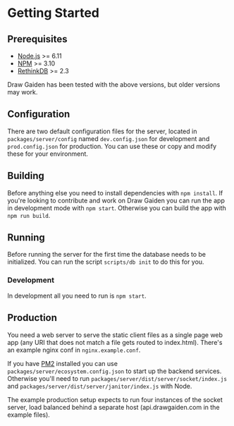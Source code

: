 # Getting Started

## Prerequisites

* [Node.js](https://nodejs.org/) >= 6.11
* [NPM](https://www.npmjs.com/) >= 3.10
* [RethinkDB](https://rethinkdb.com/) >= 2.3

Draw Gaiden has been tested with the above versions, but older versions may work.

## Configuration

There are two default configuration files for the server, located in `packages/server/config` named `dev.config.json` for development and `prod.config.json` for production. You can use these or copy and modify these for your environment.

## Building

Before anything else you need to install dependencies with `npm install`. 
If you're looking to contribute and work on Draw Gaiden you can run the app in development mode with `npm start`.
Otherwise you can build the app with `npm run build`.

## Running

Before running the server for the first time the database needs to be initialized. You can run the script `scripts/db init` to do this for you.

### Development

In development all you need to run is `npm start`.

## Production

You need a web server to serve the static client files as a single page web app (any URI that does not match a file gets routed to index.html). There's an example nginx conf in `nginx.example.conf`.

If you have [PM2](http://pm2.keymetrics.io/) installed you can use `packages/server/ecosystem.config.json` to start up the backend services.
Otherwise you'll need to run `packages/server/dist/server/socket/index.js` and `packages/server/dist/server/janitor/index.js` with Node.

The example production setup expects to run four instances of the socket server, load balanced behind a separate host (api.drawgaiden.com in the example files).
